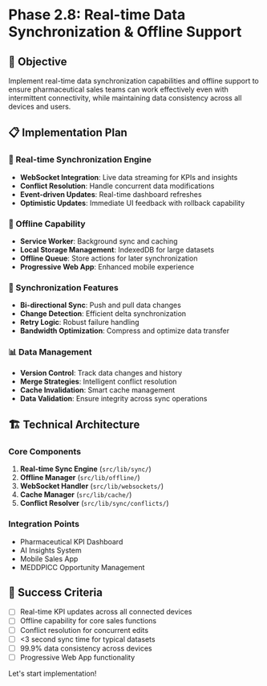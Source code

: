 # Phase 2.8: Real-time Data Synchronization & Offline Support

## 🎯 Objective
Implement real-time data synchronization capabilities and offline support to ensure pharmaceutical sales teams can work effectively even with intermittent connectivity, while maintaining data consistency across all devices and users.

## 📋 Implementation Plan

### 🔄 Real-time Synchronization Engine
- **WebSocket Integration**: Live data streaming for KPIs and insights
- **Conflict Resolution**: Handle concurrent data modifications
- **Event-driven Updates**: Real-time dashboard refreshes
- **Optimistic Updates**: Immediate UI feedback with rollback capability

### 📱 Offline Capability
- **Service Worker**: Background sync and caching
- **Local Storage Management**: IndexedDB for large datasets
- **Offline Queue**: Store actions for later synchronization
- **Progressive Web App**: Enhanced mobile experience

### 🔗 Synchronization Features
- **Bi-directional Sync**: Push and pull data changes
- **Change Detection**: Efficient delta synchronization
- **Retry Logic**: Robust failure handling
- **Bandwidth Optimization**: Compress and optimize data transfer

### 📊 Data Management
- **Version Control**: Track data changes and history
- **Merge Strategies**: Intelligent conflict resolution
- **Cache Invalidation**: Smart cache management
- **Data Validation**: Ensure integrity across sync operations

## 🏗️ Technical Architecture

### Core Components
1. **Real-time Sync Engine** (`src/lib/sync/`)
2. **Offline Manager** (`src/lib/offline/`)
3. **WebSocket Handler** (`src/lib/websockets/`)
4. **Cache Manager** (`src/lib/cache/`)
5. **Conflict Resolver** (`src/lib/sync/conflicts/`)

### Integration Points
- Pharmaceutical KPI Dashboard
- AI Insights System
- Mobile Sales App
- MEDDPICC Opportunity Management

## 🎯 Success Criteria
- [ ] Real-time KPI updates across all connected devices
- [ ] Offline capability for core sales functions
- [ ] Conflict resolution for concurrent edits
- [ ] <3 second sync time for typical datasets
- [ ] 99.9% data consistency across devices
- [ ] Progressive Web App functionality

Let's start implementation!